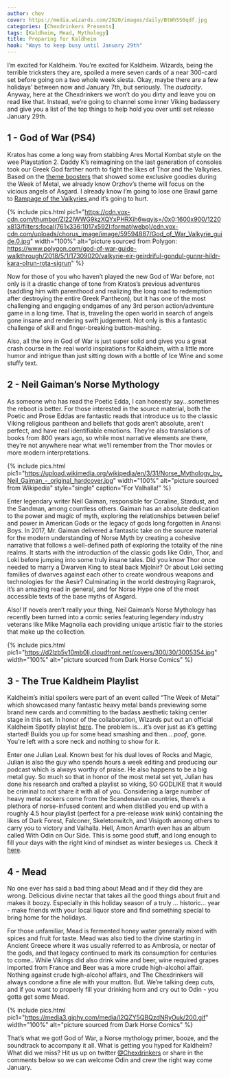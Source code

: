 ```yaml
---
author: chev
cover: https://media.wizards.com/2020/images/daily/BtWh5S0qdf.jpg
categories: [Chexdrinkers Presents]
tags: [Kaldheim, Mead, Mythology]
title: Preparing for Kaldheim
hook: "Ways to keep busy until January 29th"
---
```


I’m excited for Kaldheim. You’re excited for Kaldheim. Wizards, being the terrible tricksters they are, spoiled a mere seven cards of a near 300-card set before going on a two whole week siesta. Okay, maybe there are a few holidays' between now and January 7th, but seriously. The _audacity_. Anyway, here at the Chexdrinkers we won’t do you dirty and leave you on read like that. Instead, we’re going to channel some inner Viking badassery and give you a list of the top things to help hold you over until set release January 29th.

## 1 - God of War (PS4)

Kratos has come a long way from stabbing Ares Mortal Kombat style on the wee Playstation 2. Daddy K’s reimagining on the last generation of consoles took our Greek God farther north to fight the likes of Thor and the Valkyries. Based on the <a href="https://magic.wizards.com/en/articles/archive/feature/collecting-kaldheim-2020-12-17" target="_blank">theme boosters</a> that showed some exclusive goodies during the Week of Metal, we already know Orzhov’s theme will focus on the vicious angels of Asgard. I already know I’m going to lose one Brawl game to <a
	class="accented-link external-card-link"
	target="_blank"
	href="https://scryfall.com/card/khm/393/rampage-of-the-valkyries?utm_source=api"
	data-toggle="popover"
	data-placement="top"
	data-content="<img src='https://c1.scryfall.com/file/scryfall-cards/normal/front/1/e/1e928b7c-ca30-4e2d-adf7-965f111c8bf1.jpg?1608140512' width=100% height=100%>">
Rampage of the Valkyries
</a> and it’s going to hurt.

{% include pics.html
pic1="https://cdn.vox-cdn.com/thumbor/Zl22IWWG9kzXQYxPHRXih6wqyjs=/0x0:1600x900/1220x813/filters:focal(761x336:1017x592):format(webp)/cdn.vox-cdn.com/uploads/chorus_image/image/59594887/God_of_War_Valkyrie_guide.0.jpg"
width="100%"
alt="picture sourced from Polygon: https://www.polygon.com/god-of-war-guide-walkthrough/2018/5/1/17309020/valkyrie-eir-geirdriful-gondul-gunnr-hildr-kara-olrun-rota-sigrun" %}
<br />

Now for those of you who haven’t played the new God of War before, not only is it a drastic change of tone from Kratos’s previous adventures (saddling him with parenthood and realizing the long road to redemption after destroying the entire Greek Pantheon), but it has one of the most challenging and engaging endgames of any 3rd person action/adventure game in a long time. That is, traveling the open world in search of angels gone insane and rendering swift judgement. Not only is this a fantastic challenge of skill and finger-breaking button-mashing.

Also, all the lore in God of War is just super solid and gives you a great crash course in the real world inspirations for Kaldheim, with a little more humor and intrigue than just sitting down with a bottle of Ice Wine and some stuffy text.

## 2 - Neil Gaiman’s Norse Mythology

As someone who has read the Poetic Edda, I can honestly say...sometimes the reboot is better. For those interested in the source material, both the Poetic and Prose Eddas are fantastic reads that introduce us to the classic Viking religious pantheon and beliefs that gods aren’t absolute, aren’t perfect, and have real identifiable emotions. They’re also translations of books from 800 years ago, so while most narrative elements are there, they’re not anywhere near what we’ll remember from the Thor movies or more modern interpretations.

{% include pics.html
pic1="https://upload.wikimedia.org/wikipedia/en/3/31/Norse_Mythology_by_Neil_Gaiman_-_original_hardcover.jpg"
width="100%"
alt="picture sourced from Wikipedia"
style="single"
caption="For Valhalla!" %}
<br />

Enter legendary writer Neil Gaiman, responsible for Coraline, Stardust, and the Sandman, among countless others. Gaiman has an absolute dedication to the power and magic of myth, exploring the relationships between belief and power in American Gods or the legacy of gods long forgotten in Anansi Boys. In 2017, Mr. Gaiman delivered a fantastic take on the source material for the modern understanding of Norse Myth by creating a cohesive narrative that follows a well-defined path of exploring the totality of the nine realms. It starts with the introduction of the classic gods like Odin, Thor, and Loki before jumping into some truly insane tales. Did you know Thor once needed to marry a Dwarven King to steal back Mjolnir? Or about Loki setting families of dwarves against each other to create wondrous weapons and technologies for the Aesir? Culminating in the world destroying Ragnarok, it’s an amazing read in general, and for Norse Hype one of the most accessible texts of the base myths of Asgard.

Also! If novels aren’t really your thing, Neil Gaiman’s Norse Mythology has recently been turned into a comic series featuring legendary industry veterans like Mike Magnolia each providing unique artistic flair to the stories that make up the collection.

{% include pics.html
pic1="https://d2lzb5v10mb0lj.cloudfront.net/covers/300/30/3005354.jpg"
width="100%"
alt="picture sourced from Dark Horse Comics" %}
<br />

## 3 - The True Kaldheim Playlist

Kaldheim’s initial spoilers were part of an event called “The Week of Metal” which showcased many fantastic heavy metal bands previewing some brand new cards and committing to the badass aesthetic taking center stage in this set. In honor of the collaboration, Wizards put out an official Kaldheim Spotify playlist <a href="https://open.spotify.com/playlist/7hhCV8ie0I2sh11DXd6KKu?si=FotsVR-USGilv9vtTWKIDg" target="_blank">here</a>. The problem is….it’s over just as it’s getting started! Builds you up for some head smashing and then... _poof_, gone. You’re left with a sore neck and nothing to show for it.

Enter one Julian Leal. Known best for his dual loves of Rocks and Magic, Julian is also the guy who spends hours a week editing and producing our podcast which is always worthy of praise. He also happens to be a big metal guy. So much so that in honor of the most metal set yet, Julian has done his research and crafted a playlist so viking, SO GODLIKE that it would be criminal to not share it with all of you. Considering a large number of heavy metal rockers come from the Scandenavian countries, there’s a plethora of norse-infused content and when distilled you end up with a roughly 4.5 hour playlist (perfect for a pre-release _wink wink_) containing the likes of Dark Forest, Falconer, Skeletonwitch, and Visigoth among others to carry you to victory and Valhalla. Hell, Amon Amarth even has an album called With Odin on Our Side. This is some good stuff, and long enough to fill your days with the right kind of mindset as winter besieges us. Check it <a href="https://open.spotify.com/playlist/70vo7gIr9kq9eaerQtZsIC?si=OCwC9IC2S1KuSCOyBYhwcw" target="_blank">here</a>.

## 4 - Mead

No one ever has said a bad thing about Mead and if they did they are wrong. Delicious divine nectar that takes all the good things about fruit and makes it boozy. Especially in this holiday season of a truly … historic... year - make friends with your local liquor store and find something special to bring home for the holidays.

For those unfamiliar, Mead is fermented honey water generally mixed with spices and fruit for taste. Mead was also tied to the divine starting in Ancient Greece where it was usually referred to as Ambrosia, or nectar of the gods, and that legacy continued to mark its consumption for centuries to come.. While Vikings did also drink wine and beer, wine required grapes imported from France and Beer was a more crude high-alcohol affair. Nothing against crude high-alcohol affairs, and The Chexdrinkers will always condone a fine ale with your mutton. But. We’re talking deep cuts, and if you want to properly fill your drinking horn and cry out to Odin - you gotta get some Mead.

{% include pics.html
pic1="https://media3.giphy.com/media/l2QZY5QBQzdNRyOuk/200.gif"
width="100%"
alt="picture sourced from Dark Horse Comics" %}
<br />

That’s what we got! God of War, a Norse mythology primer, booze, and the soundtrack to accompany it all. What is getting you hyped for Kaldheim? What did we miss? Hit us up on twitter <a href="https://twitter.com/hexdrinkers" target="_blank">@Chexdrinkers</a> or share in the comments below so we can welcome Odin and crew the right way come January.
